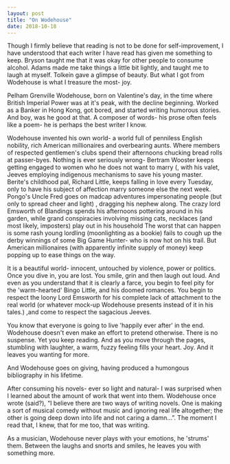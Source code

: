 ```yaml
---
layout: post
title: "On Wodehouse"
date: 2018-10-18
---
```


Though I firmly believe that reading is not to be done for
self-improvement, I have understood that each writer I have read has given me
something to keep. Bryson taught me that it was okay for other people to
consume alcohol. Adams made me take things a little bit lightly, and taught
me to laugh at myself. Tolkein gave a glimpse of beauty. But what I got from
Wodehouse is what I treasure the most- joy.


Pelham Grenville Wodehouse, born on Valentine's day, in the time
where British Imperial Power was at it's peak, with the decline beginning. Worked
as a Banker in Hong Kong, got bored, and started writing humorous stories.
And boy, was he good at that. A composer of words- his prose often feels like
a poem- he is perhaps the best writer I know.


Wodehouse invented his own world- a world full of penniless English
nobility, rich American millionaires and overbearing aunts. Where members of
respected gentlemen's clubs spend their afternoons chucking bread rolls at
passer-byes. Nothing is ever seriously wrong- Bertram Wooster keeps getting
engaged to women who he does not want to marry (, with his valet, Jeeves
employing indigenous mechanisms to save his young master. Berite's childhood
pal, Richard Little, keeps falling in love every Tuesday, only to have his
subject of affection marry someone else the next week. Pongo's Uncle Fred goes
on madcap adventures impersonating people (but only to spread cheer and light)
, dragging his nephew along. The crazy lord Emsworth of Blandings spends his
afternoons pottering around in his garden, while grand conspiracies involving
missing cats, necklaces (and most likely, imposters) play out in his household
The worst that can happen is some rash young lordling (moonlighting as a bookie) 
fails to cough up the derby winnings of some Big Game Hunter- who is now hot on
his trail. But American millionaires (with apparently infinite supply of money)
keep popping up to ease things on the way.


It is a beautiful world- innocent, untouched by violence, power or
politics. Once you dive in, you are lost. You smile, grin and then laugh
out loud. And even as you understand that it is clearly a farce, you begin to
feel pity for the 'warm-hearted' Bingo Little, and his doomed romances. You
begin to respect the loony Lord Emsworth for his complete lack of attachment
to the real world (or whatever mock-up Wodehouse presents instead of it in his
tales.) ,and come to respect the sagacious  Jeeves.


You know that everyone is going to live 'happily ever after' in the
end. Wodehouse doesn't even make an effort to pretend otherwise. There is no
suspense. Yet you keep reading. And as you move through the pages, stumbling
with laughter, a warm, fuzzy feeling fills your heart. Joy. And it leaves you
wanting for more.

And Wodehouse goes on giving, having produced a humongous bibliography
in his lifetime.


After consuming his novels- ever so light and natural- I was surprised
when I learned about the amount of work that went into them. Wodehouse once
wrote (said?), “I believe there are two ways of writing novels. One is making
a sort of musical comedy without music and ignoring real life altogether; the
other is going deep down into life and not caring a damn...”. The moment I
read that, I knew, that for me too, that was writing.


As a musician, Wodehouse never plays with your emotions, he 'strums'
them. Between the laughs and snorts and smiles, he leaves you with
something more.
